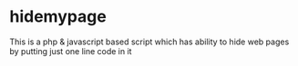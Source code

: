 # hidemypage
This is a php &amp; javascript based script which has ability to hide web pages by putting just one line code in it
